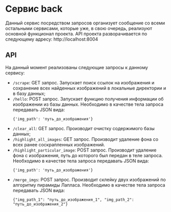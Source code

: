 # Сервис back
Данный сервис посредством запросов организует сообщение со всеми остальными
сервисами, которые уже, в свою очередь, реализуют основной функционал проекта.
API проекта разворачивается по следующему адресу: http://localhost:8004

## API
На данный момент реализованы следующие запросы к данному сервису:
- `/scrape`: GET запрос. Запускает поиск ссылок на изображения и сохранение всех
  найденных изображений в локальные директории и в базу данных;
- `/hello`: POST запрос. Запускает функцию получения информации об изображении
  из базы данных. Необходимо в качестве тела запроса передавать JSON вида:
  ```
  {'img_path': 'путь_до_изображения'}
  ```
- `/clear_all`: GET запрос. Производит очистку содержимого базы данных;
- `/highlight_all_images`: GET запрос. Производит удаление фона со всех ранее 
  соскрапленных изображений.
- `/highlight_particular_image`: POST запрос. Производит удаление фона с
  изображения, путь до которого был передан в теле запроса. Необходимо в
  качестве тела запроса передавать JSON вида:
  ```
  {'img_path': 'путь_до_изображения'}
  ```
- `/merge_imgs`: POST запрос. Производит склейку двух изображений по алгоритму
  пирамиды Лапласа. Необходимо в качестве тела запроса передавать JSON вида:
  ```
  {"img_path_1": "путь_до_изображения_1", "img_path_2": "путь_до_изображения_2"}
  ```